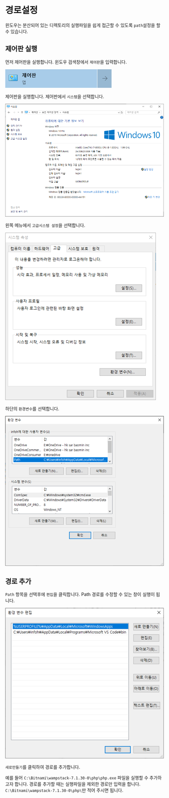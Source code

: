# 경로설정

윈도우는 분산되어 있는 디렉토리의 실행파일을 쉽게 접근할 수 있도록 `path`설정을 할 수 있습니다.

## 제어판 실행

먼저 제어판을 실행합니다. 윈도우 검색창에서 `제어판`을 입력합니다.

![path-01](./img/path-01.png)

제어판을 실행합니다. 제어판에서 `시스템`을 선택합니다.

![path-02](./img/path-02.png)

왼쪽 메뉴에서 `고급시스템 설정`을 선택합니다.

![path-03](./img/path-03.png)

하단의 `환경변수`를 선택합니다.

![path-04](./img/path-04.png)

## 경로 추가

`Path` 항목을 선택후에 `편집`을 클릭합니다. Path 경로를 수정할 수 있는 창이 실행이 됩니다.

![path-05](./img/path-05.png)

`새로만들기`를 클릭하여 경로를 추가합니다.

예를 들어 `C:\Bitnami\wampstack-7.1.30-0\php\php.exe` 파일을 실행할 수 추가하고자 합니다. 경로를 추가할 때는 실행파일을 제외한 경로만 입력을 합니다. `C:\Bitnami\wampstack-7.1.30-0\php\`만 적어 주시면 됩니다.
